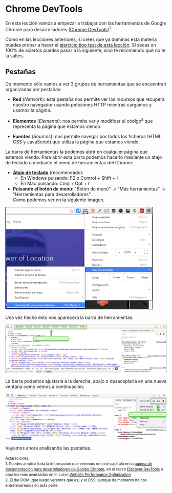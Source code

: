 # Chrome DevTools

En esta lección vamos a empezar a trabajar con las herramientas de Google Chrome para desarrolladores ([Chrome DevTools](https://developer.chrome.com/devtools))<sup>1</sup>. 

Como en las lecciones anteriores, si crees que ya dominas esta materia puedes probar a hacer el [ejercicio tipo test de esta lección](http://www.cursohtml5desdecero.com/tests/leccion3.html). Si sacas un 100% de aciertos puedes pasar a la siguiente, sino te recomiendo que no te la saltes.

## Pestañas

De momento sólo vamos a ver 3 grupos de herramientas que se encuentran organizadas por pestañas:

* **Red** (*Network*): esta pestaña nos permite ver los *recursos* que recupera nuestro navegador usando peticiones HTTP mientras cargamos y usamos la página.

* **Elementos** (*Elements*): nos permite ver y modificar el código<sup>2</sup> que representa la página que estamos viendo.

* **Fuentes** (*Sources*): nos permite navegar por todos los ficheros (HTML, CSS y JavaScript) que utiliza la página que estamos viendo.

La barra de herramientas la podemos abrir en cualquier página que estemos viendo. Para abrir esta barra podemos hacerlo mediante un atajo de teclado o mediante el menú de herramientas del Chrome:

* **[Atajo de teclado](https://developer.chrome.com/devtools/docs/shortcuts#opening-devtools)** (recomendado):
   * En Windows pulsando: F2 o Control + Shift + I
   * En Mac pulsando: Cmd + Opt + I
* **Pulsando el botón de menú**: "Botón de menú" -> "Más herramientas" -> "Herramientas para desarrolladores".<br> Como podemos ver en la siguiente imagen.


[<img src="images/menu_abrir_devtools.png" height="320">](images/menu_abrir_devtools.png)

Una vez hecho esto nos aparecerá la barra de herramientas:

[![](images/chrome_devtools.png)](images/chrome_devtools.png)

La barra podemos ajustarla a la derecha, abajo o desacoplarla en una nueva ventana como vemos a continuación: 

[![](images/dock_side.png)](images/dock_side.png)

Vayamos ahora analizando las pestañas.

<small>Aclaraciones:</small><br>
<small>1. Puedes ampliar toda la información que veremos en este capítulo en la [página de documentación para desarrolladores de Google Chrome](https://developer.chrome.com/home), en el curso [Discover DevTools](https://www.codeschool.com/courses/discover-devtools) o para los más avanzados en el curso [Website Performance Optimization](https://www.udacity.com/course/website-performance-optimization--ud884)</small><br>
<small>2. El del DOM (que luego veremos que es) y el CSS, aunque de momento no nos entretendremos en esta parte.</small><br>